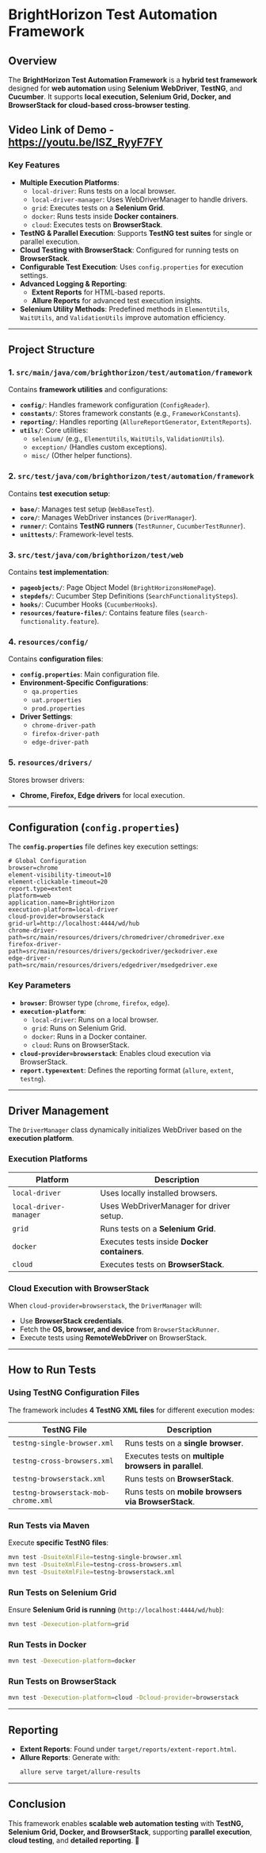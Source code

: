 

# **BrightHorizon Test Automation Framework**

## **Overview**
The **BrightHorizon Test Automation Framework** is a **hybrid test framework** designed for **web automation** using **Selenium WebDriver**, **TestNG**, and **Cucumber**. It supports **local execution, Selenium Grid, Docker, and BrowserStack for cloud-based cross-browser testing**.

## Video Link of Demo - https://youtu.be/ISZ_RyyF7FY

### **Key Features**
- **Multiple Execution Platforms**:
  - `local-driver`: Runs tests on a local browser.
  - `local-driver-manager`: Uses WebDriverManager to handle drivers.
  - `grid`: Executes tests on a **Selenium Grid**.
  - `docker`: Runs tests inside **Docker containers**.
  - `cloud`: Executes tests on **BrowserStack**.
- **TestNG & Parallel Execution**: Supports **TestNG test suites** for single or parallel execution.
- **Cloud Testing with BrowserStack**: Configured for running tests on **BrowserStack**.
- **Configurable Test Execution**: Uses `config.properties` for execution settings.
- **Advanced Logging & Reporting**:
  - **Extent Reports** for HTML-based reports.
  - **Allure Reports** for advanced test execution insights.
- **Selenium Utility Methods**: Predefined methods in `ElementUtils`, `WaitUtils`, and `ValidationUtils` improve automation efficiency.

---

## **Project Structure**
### **1. `src/main/java/com/brighthorizon/test/automation/framework`**
Contains **framework utilities** and configurations:
- **`config/`**: Handles framework configuration (`ConfigReader`).
- **`constants/`**: Stores framework constants (e.g., `FrameworkConstants`).
- **`reporting/`**: Handles reporting (`AllureReportGenerator`, `ExtentReports`).
- **`utils/`**: Core utilities:
  - `selenium/` (e.g., `ElementUtils`, `WaitUtils`, `ValidationUtils`).
  - `exception/` (Handles custom exceptions).
  - `misc/` (Other helper functions).

### **2. `src/test/java/com/brighthorizon/test/automation/framework`**
Contains **test execution setup**:
- **`base/`**: Manages test setup (`WebBaseTest`).
- **`core/`**: Manages WebDriver instances (`DriverManager`).
- **`runner/`**: Contains **TestNG runners** (`TestRunner`, `CucumberTestRunner`).
- **`unittests/`**: Framework-level tests.

### **3. `src/test/java/com/brighthorizon/test/web`**
Contains **test implementation**:
- **`pageobjects/`**: Page Object Model (`BrightHorizonsHomePage`).
- **`stepdefs/`**: Cucumber Step Definitions (`SearchFunctionalitySteps`).
- **`hooks/`**: Cucumber Hooks (`CucumberHooks`).
- **`resources/feature-files/`**: Contains feature files (`search-functionality.feature`).

### **4. `resources/config/`**
Contains **configuration files**:
- **`config.properties`**: Main configuration file.
- **Environment-Specific Configurations**:
  - `qa.properties`
  - `uat.properties`
  - `prod.properties`
- **Driver Settings**:
  - `chrome-driver-path`
  - `firefox-driver-path`
  - `edge-driver-path`

### **5. `resources/drivers/`**
Stores browser drivers:
- **Chrome, Firefox, Edge drivers** for local execution.

---

## **Configuration (`config.properties`)**
The **`config.properties`** file defines key execution settings:

```properties
# Global Configuration
browser=chrome
element-visibility-timeout=10
element-clickable-timeout=20
report.type=extent
platform=web
application.name=BrightHorizon
execution-platform=local-driver
cloud-provider=browserstack
grid-url=http://localhost:4444/wd/hub
chrome-driver-path=src/main/resources/drivers/chromedriver/chromedriver.exe
firefox-driver-path=src/main/resources/drivers/geckodriver/geckodriver.exe
edge-driver-path=src/main/resources/drivers/edgedriver/msedgedriver.exe
```

### **Key Parameters**
- **`browser`**: Browser type (`chrome`, `firefox`, `edge`).
- **`execution-platform`**:
  - `local-driver`: Runs on a local browser.
  - `grid`: Runs on Selenium Grid.
  - `docker`: Runs in a Docker container.
  - `cloud`: Runs on BrowserStack.
- **`cloud-provider=browserstack`**: Enables cloud execution via BrowserStack.
- **`report.type=extent`**: Defines the reporting format (`allure`, `extent`, `testng`).

---

## **Driver Management**
The `DriverManager` class dynamically initializes WebDriver based on the **execution platform**.

### **Execution Platforms**
| Platform            | Description |
|---------------------|-------------|
| `local-driver` | Uses locally installed browsers. |
| `local-driver-manager` | Uses WebDriverManager for driver setup. |
| `grid` | Runs tests on a **Selenium Grid**. |
| `docker` | Executes tests inside **Docker containers**. |
| `cloud` | Executes tests on **BrowserStack**. |

### **Cloud Execution with BrowserStack**
When `cloud-provider=browserstack`, the `DriverManager` will:
- Use **BrowserStack credentials**.
- Fetch the **OS, browser, and device** from `BrowserStackRunner`.
- Execute tests using **RemoteWebDriver** on BrowserStack.

---

## **How to Run Tests**
### **Using TestNG Configuration Files**
The framework includes **4 TestNG XML files** for different execution modes:

| TestNG File | Description |
|-------------|-------------|
| `testng-single-browser.xml` | Runs tests on a **single browser**. |
| `testng-cross-browsers.xml` | Executes tests on **multiple browsers in parallel**. |
| `testng-browserstack.xml` | Runs tests on **BrowserStack**. |
| `testng-browserstack-mob-chrome.xml` | Runs tests on **mobile browsers via BrowserStack**. |

### **Run Tests via Maven**
Execute **specific TestNG files**:
```sh
mvn test -DsuiteXmlFile=testng-single-browser.xml
mvn test -DsuiteXmlFile=testng-cross-browsers.xml
mvn test -DsuiteXmlFile=testng-browserstack.xml
```

### **Run Tests on Selenium Grid**
Ensure **Selenium Grid is running** (`http://localhost:4444/wd/hub`):
```sh
mvn test -Dexecution-platform=grid
```

### **Run Tests in Docker**
```sh
mvn test -Dexecution-platform=docker
```

### **Run Tests on BrowserStack**
```sh
mvn test -Dexecution-platform=cloud -Dcloud-provider=browserstack
```

---

## **Reporting**
- **Extent Reports**: Found under `target/reports/extent-report.html`.
- **Allure Reports**: Generate with:
  ```sh
  allure serve target/allure-results
  ```

---

## **Conclusion**
This framework enables **scalable web automation testing** with **TestNG, Selenium Grid, Docker, and BrowserStack**, supporting **parallel execution**, **cloud testing**, and **detailed reporting**. 🚀

